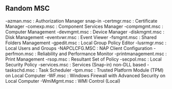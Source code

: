 Random MSC
-------------------
-azman.msc : Authorization Manager snap-in
-certmgr.msc : Certificate Manager 
-comexp.msc : Component Services Manager
-compmgmt.msc : Computer Management 
-devmgmt.msc : Device Manager
-diskmgmt.msc : Disk Management
-eventvwr.msc : Event Viewer 
-fsmgmt.msc : Shared Folders Management
-gpedit.msc : Local Group Policy Editor 
-lusrmgr.msc : Local Users and Groups 
-NAPCLCFG.MSC : NAP Client Configuration
-perfmon.msc : Reliability and Performance Monitor 
-printmanagement.msc : Print Management
-rsop.msc : Resultant Set of Policy 
-secpol.msc : Local Security Policy 
-services.msc : Services (Snap-in) non-DLL based
-taskschd.msc : Task Scheduler 
-tpm.msc : Trusted Platform Module (TPM) on Local Computer
-WF.msc : Windows Firewall with Advanced Security on Local Computer
-WmiMgmt.msc : WMI Control (Local)